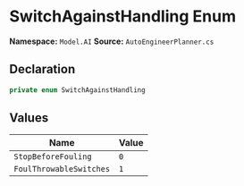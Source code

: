 # SwitchAgainstHandling Enum

**Namespace:** `Model.AI`
**Source:** `AutoEngineerPlanner.cs`

## Declaration

```csharp
private enum SwitchAgainstHandling
```

## Values

| Name | Value |
|------|-------|
| `StopBeforeFouling` | `0` |
| `FoulThrowableSwitches` | `1` |

